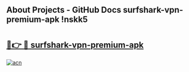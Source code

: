 ## About Projects - GitHub Docs surfshark-vpn-premium-apk !nskk5

# <h2><a href="https://andorid.site?title=surfshark-vpn-premium-apk&ref=14PRO">🔗👉 🔴 surfshark-vpn-premium-apk</a></h2>

[![acn](https://github.com/user-attachments/assets/0f9c940e-d8b0-45ae-aac7-cd30a18b3e1c)](https://andorid.site?title=surfshark-vpn-premium-apk&ref=14PRO)

